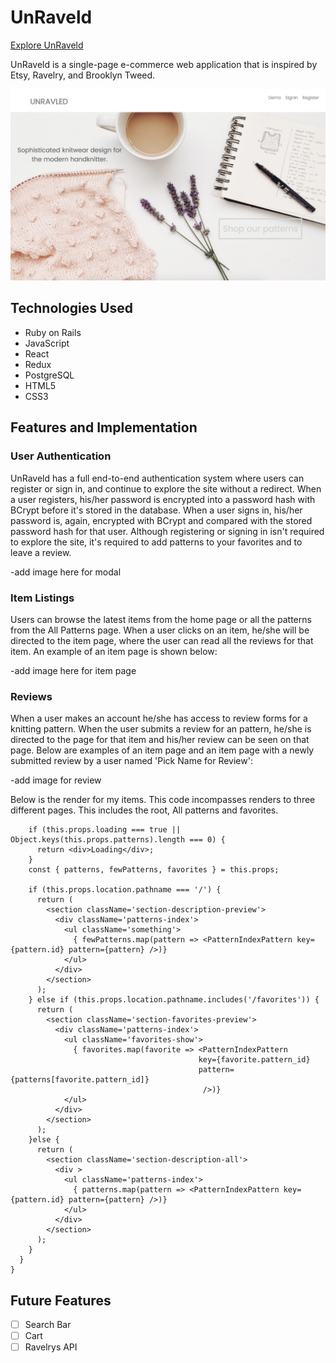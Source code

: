 # UnRaveld

[Explore UnRaveld](http://unraveld.herokuapp.com/#/)

UnRaveld is a single-page e-commerce web application that is inspired by Etsy, Ravelry, and Brooklyn Tweed.

![UnRaveld](https://github.com/maryhowell/Unraveled/blob/master/app/assets/images/front-unraveld.png)

## Technologies Used

* Ruby on Rails
* JavaScript
* React
* Redux
* PostgreSQL
* HTML5
* CSS3

## Features and Implementation

### User Authentication

UnRaveld has a full end-to-end authentication system where users can register or sign in, and continue to explore the site without a redirect. When a user registers, his/her password is encrypted into a password hash with BCrypt before it's stored in the database. When a user signs in, his/her password is, again, encrypted with BCrypt and compared with the stored password hash for that user. Although registering or signing in isn't required to explore the site, it's required to add patterns to your favorites and to leave a review.

-add image here for modal

### Item Listings

Users can browse the latest items from the home page or all the patterns from the All Patterns page. When a user clicks on an item, he/she will be directed to the item page, where the user can read all the reviews for that item. An example of an item page is shown below:

-add image here for item page

### Reviews

When a user makes an account he/she has access to review forms for a knitting pattern. When the user submits a review for an pattern, he/she is directed to the page for that item and his/her review can be seen on that page. Below are examples of an item page and an item page with a newly submitted review by a user named 'Pick Name for Review':

-add image for review


Below is the render for my items.  This code incompasses renders to three different pages.  This includes the root, All patterns and favorites.  


```  render() {
    if (this.props.loading === true || Object.keys(this.props.patterns).length === 0) {
      return <div>Loading</div>;
    }
    const { patterns, fewPatterns, favorites } = this.props;

    if (this.props.location.pathname === '/') {
      return (
        <section className='section-description-preview'>
          <div className='patterns-index'>
            <ul className='something'>
              { fewPatterns.map(pattern => <PatternIndexPattern key={pattern.id} pattern={pattern} />)}
            </ul>
          </div>
        </section>
      );
    } else if (this.props.location.pathname.includes('/favorites')) {
      return (
        <section className='section-favorites-preview'>
          <div className='patterns-index'>
            <ul className='favorites-show'>
              { favorites.map(favorite => <PatternIndexPattern
                                          key={favorite.pattern_id}
                                          pattern={patterns[favorite.pattern_id]}
                                           />)}
            </ul>
          </div>
        </section>
      );
    }else {
      return (
        <section className='section-description-all'>
          <div >
            <ul className='patterns-index'>
              { patterns.map(pattern => <PatternIndexPattern key={pattern.id} pattern={pattern} />)}
            </ul>
          </div>
        </section>
      );
    }
  }
}
```

## Future Features

- [ ] Search Bar
- [ ] Cart
- [ ] Ravelrys API
